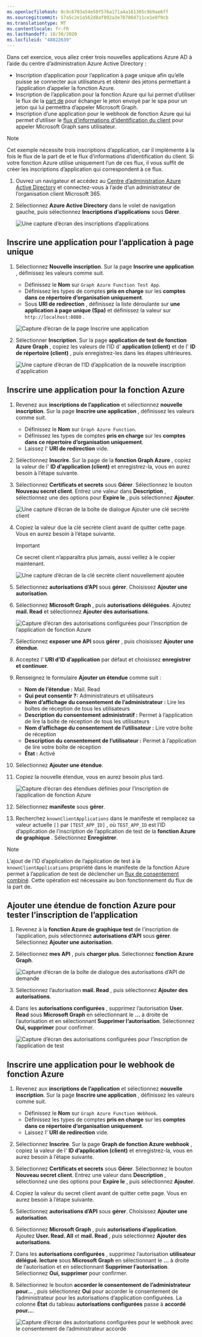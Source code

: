 ```yaml
---
ms.openlocfilehash: 0c9c6703a54e50f576a171a4a161305c9b9ae6ff
ms.sourcegitcommit: 57a5c2e1a562d8af092a3e78786d711ce1e8f9cb
ms.translationtype: MT
ms.contentlocale: fr-FR
ms.lasthandoff: 10/30/2020
ms.locfileid: "48822639"
---
```

<!-- markdownlint-disable MD002 MD041 -->

Dans cet exercice, vous allez créer trois nouvelles applications Azure AD à l’aide du centre d’administration Azure Active Directory :

- Inscription d’application pour l’application à page unique afin qu’elle puisse se connecter aux utilisateurs et obtenir des jetons permettant à l’application d’appeler la fonction Azure.
- Inscription de l’application pour la fonction Azure qui lui permet d’utiliser le flux de la [part de](https://docs.microsoft.com/azure/active-directory/develop/v2-oauth2-on-behalf-of-flow) pour échanger le jeton envoyé par le spa pour un jeton qui lui permettra d’appeler Microsoft Graph.
- Inscription d’une application pour le webhook de fonction Azure qui lui permet d’utiliser le [flux d’informations d’identification du client](https://docs.microsoft.com/azure/active-directory/develop/v2-oauth2-client-creds-grant-flow) pour appeler Microsoft Graph sans utilisateur.

> [!NOTE]
> Cet exemple nécessite trois inscriptions d’application, car il implémente à la fois le flux de la part de et le flux d’informations d’identification du client. Si votre fonction Azure utilise uniquement l’un de ces flux, il vous suffit de créer les inscriptions d’application qui correspondent à ce flux.

1. Ouvrez un navigateur et accédez au [Centre d’administration Azure Active Directory](https://aad.portal.azure.com) et connectez-vous à l’aide d’un administrateur de l’organisation client Microsoft 365.

1. Sélectionnez **Azure Active Directory** dans le volet de navigation gauche, puis sélectionnez **Inscriptions d’applications** sous **Gérer**.

    ![Une capture d’écran des inscriptions d’applications ](./images/aad-portal-app-registrations.png)

## <a name="register-an-app-for-the-single-page-application"></a>Inscrire une application pour l’application à page unique

1. Sélectionnez **Nouvelle inscription**. Sur la page **Inscrire une application** , définissez les valeurs comme suit.

    - Définissez le **Nom** sur `Graph Azure Function Test App`.
    - Définissez les types de comptes **pris en charge** sur les **comptes dans ce répertoire d’organisation uniquement**.
    - Sous **URI de redirection** , définissez la liste déroulante sur **une application à page unique (Spa)** et définissez la valeur sur `http://localhost:8080` .

    ![Capture d’écran de la page Inscrire une application](./images/register-command-line-app.png)

1. Sélectionner **Inscription**. Sur la page **application de test de fonction Azure Graph** , copiez les valeurs de l’ID d' **application (client)** et de l' **ID de répertoire (client)** , puis enregistrez-les dans les étapes ultérieures.

    ![Une capture d’écran de l’ID d’application de la nouvelle inscription d'application](./images/aad-application-id.png)

## <a name="register-an-app-for-the-azure-function"></a>Inscrire une application pour la fonction Azure

1. Revenez aux **inscriptions de l’application** et sélectionnez **nouvelle inscription**. Sur la page **Inscrire une application** , définissez les valeurs comme suit.

    - Définissez le **Nom** sur `Graph Azure Function`.
    - Définissez les types de comptes **pris en charge** sur les **comptes dans ce répertoire d’organisation uniquement**.
    - Laissez l' **URI de redirection** vide.

1. Sélectionnez **Inscrire**. Sur la page de la **fonction Graph Azure** , copiez la valeur de l' **ID d’application (client)** et enregistrez-la, vous en aurez besoin à l’étape suivante.

1. Sélectionnez **Certificats et secrets** sous **Gérer**. Sélectionnez le bouton **Nouveau secret client**. Entrez une valeur dans **Description** , sélectionnez une des options pour **Expire le** , puis sélectionnez **Ajouter**.

    ![Une capture d’écran de la boîte de dialogue Ajouter une clé secrète client](./images/aad-new-client-secret.png)

1. Copiez la valeur due la clé secrète client avant de quitter cette page. Vous en aurez besoin à l’étape suivante.

    > [!IMPORTANT]
    > Ce secret client n’apparaîtra plus jamais, aussi veillez à le copier maintenant.

    ![Une capture d’écran de la clé secrète client nouvellement ajoutée](./images/aad-copy-client-secret.png)

1. Sélectionnez **autorisations d’API** sous **gérer**. Choisissez **Ajouter une autorisation**.

1. Sélectionnez **Microsoft Graph** , puis **autorisations déléguées**. Ajoutez **mail. Read** et sélectionnez **Ajouter des autorisations**.

    ![Capture d’écran des autorisations configurées pour l’inscription de l’application de fonction Azure](./images/web-api-configured-permissions.png)

1. Sélectionnez **exposer une API** sous **gérer** , puis choisissez **Ajouter une étendue**.

1. Acceptez l' **URI d’ID d’application** par défaut et choisissez **enregistrer et continuer**.

1. Renseignez le formulaire **Ajouter un étendue** comme suit :

    - **Nom de l’étendue :** Mail. Read
    - **Qui peut consentir ?:** Administrateurs et utilisateurs
    - **Nom d’affichage du consentement de l’administrateur :** Lire les boîtes de réception de tous les utilisateurs
    - **Description du consentement administratif :** Permet à l’application de lire la boîte de réception de tous les utilisateurs
    - **Nom d’affichage du consentement de l’utilisateur :** Lire votre boîte de réception
    - **Description du consentement de l’utilisateur :** Permet à l’application de lire votre boîte de réception
    - **État :** Activé

1. Sélectionnez **Ajouter une étendue**.

1. Copiez la nouvelle étendue, vous en aurez besoin plus tard.

    ![Capture d’écran des étendues définies pour l’inscription de l’application de fonction Azure](./images/web-api-defined-scopes.png)

1. Sélectionnez **manifeste** sous **gérer**.

1. Recherchez `knownClientApplications` dans le manifeste et remplacez sa valeur actuelle `[]` par `[TEST_APP_ID]` , où `TEST_APP_ID` est l’ID d’application de l’inscription de l’application de test de la **fonction Azure de graphique** . Sélectionnez **Enregistrer**.

> [!NOTE]
> L’ajout de l’ID d’application de l’application de test à la `knownClientApplications` propriété dans le manifeste de la fonction Azure permet à l’application de test de déclencher un [flux de consentement combiné](https://docs.microsoft.com/azure/active-directory/develop/v2-oauth2-on-behalf-of-flow#default-and-combined-consent). Cette opération est nécessaire au bon fonctionnement du flux de la part de.

## <a name="add-azure-function-scope-to-test-application-registration"></a>Ajouter une étendue de fonction Azure pour tester l’inscription de l’application

1. Revenez à la **fonction Azure de graphique test** de l’inscription de l’application, puis sélectionnez **autorisations d’API** sous **gérer**. Sélectionnez **Ajouter une autorisation**.

1. Sélectionnez **mes API** , puis **charger plus**. Sélectionnez **fonction Azure Graph**.

    ![Capture d’écran de la boîte de dialogue des autorisations d’API de demande](./images/test-app-add-permissions.png)

1. Sélectionnez l’autorisation **mail. Read** , puis sélectionnez **Ajouter des autorisations**.

1. Dans les **autorisations configurées** , supprimez l’autorisation **User. Read** sous **Microsoft Graph** en sélectionnant le **...** à droite de l’autorisation et en sélectionnant **Supprimer l’autorisation**. Sélectionnez **Oui, supprimer** pour confirmer.

    ![Capture d’écran des autorisations configurées pour l’inscription de l’application de test](./images/test-app-configured-permissions.png)

## <a name="register-an-app-for-the-azure-function-webhook"></a>Inscrire une application pour le webhook de fonction Azure

1. Revenez aux **inscriptions de l’application** et sélectionnez **nouvelle inscription**. Sur la page **Inscrire une application** , définissez les valeurs comme suit.

    - Définissez le **Nom** sur `Graph Azure Function Webhook`.
    - Définissez les types de comptes **pris en charge** sur les **comptes dans ce répertoire d’organisation uniquement**.
    - Laissez l' **URI de redirection** vide.

1. Sélectionnez **Inscrire**. Sur la page **Graph de fonction Azure webhook** , copiez la valeur de l' **ID d’application (client)** et enregistrez-la, vous en aurez besoin à l’étape suivante.

1. Sélectionnez **Certificats et secrets** sous **Gérer**. Sélectionnez le bouton **Nouveau secret client**. Entrez une valeur dans **Description** , sélectionnez une des options pour **Expire le** , puis sélectionnez **Ajouter**.

1. Copiez la valeur du secret client avant de quitter cette page. Vous en aurez besoin à l’étape suivante.

1. Sélectionnez **autorisations d’API** sous **gérer**. Choisissez **Ajouter une autorisation**.

1. Sélectionnez **Microsoft Graph** , puis **autorisations d’application**. Ajoutez **User. Read. All** et **mail. Read** , puis sélectionnez **Ajouter des autorisations**.

1. Dans les **autorisations configurées** , supprimez l’autorisation **utilisateur délégué. lecture** sous **Microsoft Graph** en sélectionnant le **...** à droite de l’autorisation et en sélectionnant **Supprimer l’autorisation**. Sélectionnez **Oui, supprimer** pour confirmer.

1. Sélectionnez le bouton **accorder le consentement de l’administrateur pour...** , puis sélectionnez **Oui** pour accorder le consentement de l’administrateur pour les autorisations d’application configurées. La colonne **État** du tableau **autorisations configurées** passe à **accordé pour...**.

    ![Capture d’écran des autorisations configurées pour le webhook avec le consentement de l’administrateur accordé](./images/webhook-configured-permissions.png)
